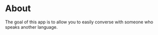 # About

The goal of this app is to allow you to easily converse with someone who speaks another language.
